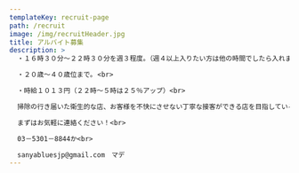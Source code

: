 ```yaml
---
templateKey: recruit-page
path: /recruit
image: /img/recruitHeader.jpg
title: アルバイト募集
description: >
  ・１６時３０分～２２時３０分を週３程度。（週４以上入りたい方は他の時間でしたら入れます。）<br>

  ・２０歳～４０歳位まで｡ <br> 

  ・時給１０１３円（２２時～５時は２５％アップ）<br> 

  掃除の行き届いた衛生的な店、お客様を不快にさせない丁寧な接客ができる店を目指しているので、それに賛同してくれる方を希望します。<br>交通費が出せないので徒歩圏内の方がよいかと思います。<br> 

  まずはお気軽に連絡ください！<br>

  03－5301－8844か<br>

  sanyabluesjp@gmail.com　マデ
---
```

